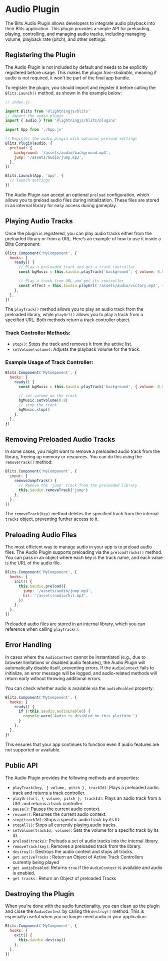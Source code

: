 
# Audio Plugin

The Blits Audio Plugin allows developers to integrate audio playback into their Blits application. This plugin provides a simple API for preloading, playing, controlling, and managing audio tracks, including managing volume, playback rate (pitch), and other settings.

## Registering the Plugin

The Audio Plugin is not included by default and needs to be explicitly registered before usage. This makes the plugin _tree-shakable_, meaning if audio is not required, it won't be part of the final app bundle.

To register the plugin, you should import and register it before calling the `Blits.Launch()` method, as shown in the example below:

```js
// index.js

import Blits from '@lightningjs/blits'
// import the audio plugin
import { audio } from '@lightningjs/blits/plugins'

import App from './App.js'

// Register the audio plugin with optional preload settings
Blits.Plugin(audio, {
  preload: {
    background: '/assets/audio/background.mp3',
    jump: '/assets/audio/jump.mp3',
  },
})

Blits.Launch(App, 'app', {
  // launch settings
})
```

The Audio Plugin can accept an optional `preload` configuration, which allows you to preload audio files during initialization. These files are stored in an internal library for easy access during gameplay.

## Playing Audio Tracks

Once the plugin is registered, you can play audio tracks either from the preloaded library or from a URL. Here’s an example of how to use it inside a Blits Component:

```js
Blits.Component('MyComponent', {
  hooks: {
    ready() {
      // Play a preloaded track and get a track controller
      const bgMusic = this.$audio.playTrack('background', { volume: 0.5 })

      // Play a track from URL and get its controller
      const effect = this.$audio.playUrl('/assets/audio/victory.mp3', { volume: 0.8 }, 'victory')
    },
  },
})
```

The `playTrack()` method allows you to play an audio track from the preloaded library, while `playUrl()` allows you to play a track from a specified URL. Both methods return a track controller object.

### Track Controller Methods:
- `stop()`: Stops the track and removes it from the active list.
- `setVolume(volume)`: Adjusts the playback volume for the track.

### Example Usage of Track Controller:
```js
Blits.Component('MyComponent', {
  hooks: {
    ready() {
      const bgMusic = this.$audio.playTrack('background', { volume: 0.5 }, 'bg-music')

      // set volume on the track
      bgMusic.setVolume(0.8)
      // stop the track
      bgMusic.stop()
    },
  },
})
```

## Removing Preloaded Audio Tracks

In some cases, you might want to remove a preloaded audio track from the library, freeing up memory or resources. You can do this using the `removeTrack()` method:

```js
Blits.Component('MyComponent', {
  input: {
    removeJumpTrack() {
      // Remove the 'jump' track from the preloaded library
      this.$audio.removeTrack('jump')
    },
  },
})
```

The `removeTrack(key)` method deletes the specified track from the internal `tracks` object, preventing further access to it.

## Preloading Audio Files

The most efficient way to manage audio in your app is to preload audio files. The Audio Plugin supports preloading via the `preloadTracks()` method. You can pass in an object where each key is the track name, and each value is the URL of the audio file.

```js
Blits.Component('MyComponent', {
  hooks: {
    init() {
      this.$audio.preload({
        jump: '/assets/audio/jump.mp3',
        hit: '/assets/audio/hit.mp3',
      })
    },
  },
})
```

Preloaded audio files are stored in an internal library, which you can reference when calling `playTrack()`.

## Error Handling

In cases where the `AudioContext` cannot be instantiated (e.g., due to browser limitations or disabled audio features), the Audio Plugin will automatically disable itself, preventing errors. If the `AudioContext` fails to initialize, an error message will be logged, and audio-related methods will return early without throwing additional errors.

You can check whether audio is available via the `audioEnabled` property:

```js
Blits.Component('MyComponent', {
  hooks: {
    ready() {
      if (!this.$audio.audioEnabled) {
        console.warn('Audio is disabled on this platform.')
      }
    },
  },
})
```

This ensures that your app continues to function even if audio features are not supported or available.

## Public API

The Audio Plugin provides the following methods and properties:

- `playTrack(key, { volume, pitch }, trackId)`: Plays a preloaded audio track and returns a track controller.
- `playUrl(url, { volume, pitch }, trackId)`: Plays an audio track from a URL and returns a track controller.
- `pause()`: Pauses the current audio context.
- `resume()`: Resumes the current audio context.
- `stop(trackId)`: Stops a specific audio track by its ID.
- `stopAll()`: Stops all currently playing audio tracks.
- `setVolume(trackId, volume)`: Sets the volume for a specific track by its ID.
- `preload(tracks)`: Preloads a set of audio tracks into the internal library.
- `removeTrack(key)`: Removes a preloaded track from the library.
- `destroy()`: Destroys the audio context and stops all tracks.
- `get activeTracks` : Return an Object of Active Track Controllers currently being played
- `get audioEnabled`: Returns `true` if the `AudioContext` is available and audio is enabled.
- `get tracks` : Return an Object of preloaded Tracks

## Destroying the Plugin

When you're done with the audio functionality, you can clean up the plugin and close the `AudioContext` by calling the `destroy()` method. This is especially useful when you no longer need audio in your application:

```js
Blits.Component('MyComponent', {
  hooks: {
    exit() {
      this.$audio.destroy()
    },
  },
})
```
